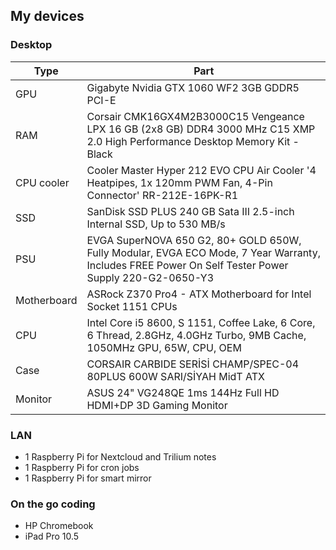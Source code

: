 ## My devices

### Desktop

|Type|Part|
|---|----|
|GPU|Gigabyte Nvidia GTX 1060 WF2 3GB GDDR5 PCI-E|
|RAM|Corsair CMK16GX4M2B3000C15 Vengeance LPX 16 GB (2x8 GB) DDR4 3000 MHz C15 XMP 2.0 High Performance Desktop Memory Kit - Black|
|CPU cooler|Cooler Master Hyper 212 EVO CPU Air Cooler '4 Heatpipes, 1x 120mm PWM Fan, 4-Pin Connector' RR-212E-16PK-R1|
|SSD|SanDisk SSD PLUS 240 GB Sata III 2.5-inch Internal SSD, Up to 530 MB/s|
|PSU|EVGA SuperNOVA 650 G2, 80+ GOLD 650W, Fully Modular, EVGA ECO Mode, 7 Year Warranty, Includes FREE Power On Self Tester Power Supply 220-G2-0650-Y3|
|Motherboard|ASRock Z370 Pro4 - ATX Motherboard for Intel Socket 1151 CPUs|
|CPU|Intel Core i5 8600, S 1151, Coffee Lake, 6 Core, 6 Thread, 2.8GHz, 4.0GHz Turbo, 9MB Cache, 1050MHz GPU, 65W, CPU, OEM|
|Case|CORSAIR CARBIDE SERİSİ CHAMP/SPEC-04 80PLUS 600W SARI/SİYAH MidT ATX|
|Monitor|ASUS 24" VG248QE 1ms 144Hz Full HD HDMI+DP 3D Gaming Monitor|

### LAN

* 1 Raspberry Pi for Nextcloud and Trilium notes
* 1 Raspberry Pi for cron jobs
* 1 Raspberry Pi for smart mirror

### On the go coding

* HP Chromebook
* iPad Pro 10.5

